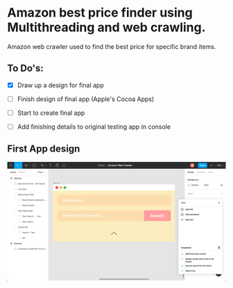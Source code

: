 # Amazon best price finder using Multithreading and web crawling.

Amazon web crawler used to find the best price for specific brand items.

## To Do's:
- [x] Draw up a design for final app
- [ ] Finish design of final app (Apple's Cocoa Apps)
- [ ] Start to create final app
- [ ] Add finishing details to original testing app in console


## First App design
![Screenshot](https://raw.githubusercontent.com/WizKi9d/Best-Price-Finder---Web-Crawler---MultiThreading/master/app-design%20v1.0.png)
